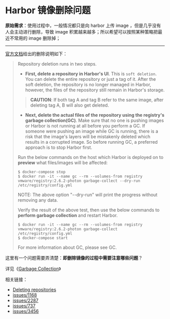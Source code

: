 # Harbor 镜像删除问题

**原始需求**：使用过程中，一般情况都只是向 harbor 上传 image ，但是几乎没有人会主动进行删除，导致 image 积累越来越多；所以希望可以按照某种策略把最近不常用的 image 删除掉；


----------

[官方文档](https://github.com/vmware/harbor/blob/master/docs/user_guide.md#deleting-repositories)给出的删除说明如下：

> Repository deletion runs in two steps.
>
> - **First, delete a repository in Harbor's UI**. This is `soft deletion`. You can delete the entire repository or just a tag of it. After the soft deletion, the repository is no longer managed in Harbor, however, the files of the repository still remain in Harbor's storage.
>
>> **CAUTION**: If both tag A and tag B refer to the same image, after deleting tag A, B will also get deleted.
>
> - **Next, delete the actual files of the repository using the registry's garbage collection(GC)**. Make sure that no one is pushing images or Harbor is not running at all before you perform a GC. If someone were pushing an image while GC is running, there is a risk that the image's layers will be mistakenly deleted which results in a corrupted image. So before running GC, a preferred approach is to stop Harbor first.
>
> Run the below commands on the host which Harbor is deployed on to **preview** what files/images will be affected:
>
> ```
> $ docker-compose stop
> $ docker run -it --name gc --rm --volumes-from registry vmware/registry:2.6.2-photon garbage-collect --dry-run /etc/registry/config.yml
> ```
>
> NOTE: The above option "--dry-run" will print the progress without removing any data.
>
> Verify the result of the above test, then use the below commands to **perform garbage collection** and restart Harbor.
>
> ```
> $ docker run -it --name gc --rm --volumes-from registry vmware/registry:2.6.2-photon garbage-collect  /etc/registry/config.yml
> $ docker-compose start
> ```
>
> For more information about GC, please see GC.

这里有一个问题需要弄清楚：**即删除镜像的过程中需要注意哪些问题**？

详见《[Garbage Collection](https://github.com/moooofly/harbor-go-client/blob/master/docs/Garbage%20Collection.md)》

相关链接：

- [Deleting repositories](https://github.com/vmware/harbor/blob/master/docs/user_guide.md#deleting-repositories)
- [issues/1168](https://github.com/vmware/harbor/issues/1168)
- [issues/2287](https://github.com/vmware/harbor/issues/2287)
- [issues/737](https://github.com/vmware/harbor/issues/737)
- [issues/3456](https://github.com/vmware/harbor/issues/3456)
